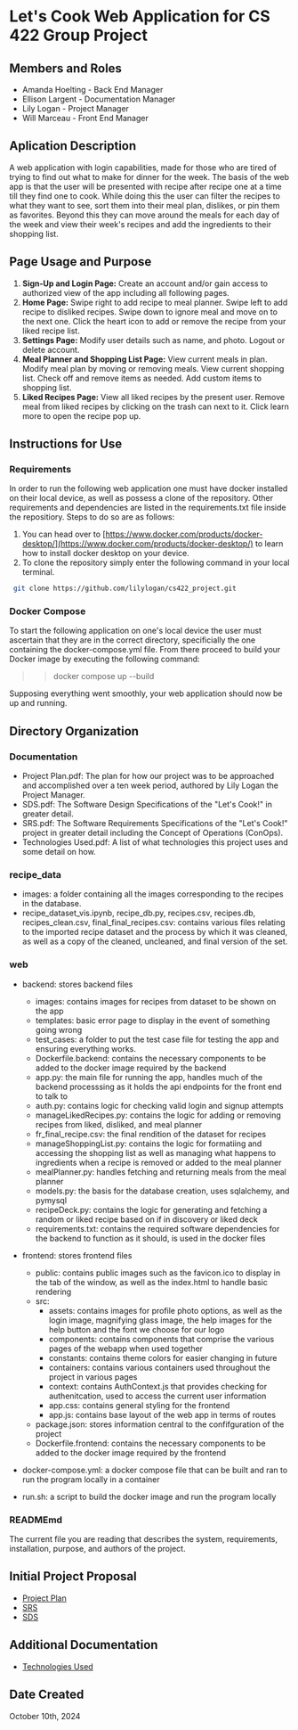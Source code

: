 # Let's Cook Web Application for CS 422 Group Project

## Members and Roles
* Amanda Hoelting - Back End Manager
* Ellison Largent - Documentation Manager 
* Lily Logan - Project Manager
* Will Marceau - Front End Manager

## Aplication Description


A web application with login capabilities, made for those who are tired of trying to find out what to make for dinner for the week. The basis of the web app is that the user will be presented with recipe after recipe one at a time till they find one to cook. While doing this the user can filter the recipes to what they want to see, sort them into their meal plan, dislikes, or pin them as favorites. Beyond this they can move around the meals for each day of the week and view their week's recipes and add the ingredients to their shopping list. 


## Page Usage and Purpose

1. **Sign-Up and Login Page:** Create an account and/or gain access to authorized view of the app including all following pages. 
2. **Home Page:** Swipe right to add recipe to meal planner. Swipe left to add recipe to disliked recipes. Swipe down to ignore meal and move on to the next one. Click the heart icon to add or remove the recipe from your liked recipe list. 
3. **Settings Page:** Modify user details such as name, and photo. Logout or delete account. 
4. **Meal Planner and Shopping List Page:** View current meals in plan. Modify meal plan by moving or removing meals. View current shopping list. Check off and remove items as needed. Add custom items to shopping list.
5. **Liked Recipes Page:** View all liked recipes by the present user. Remove meal from liked recipes by clicking on the trash can next to it. Click learn more to open the recipe pop up. 


## Instructions for Use

### Requirements
In order to run the following web application one must have docker installed on their local device, as well as possess a clone of the repository. Other requirements and dependencies are listed in the requirements.txt file inside the repositiory.  Steps to do so are as follows:

1. You can head over to [https://www.docker.com/products/docker-desktop/](https://www.docker.com/products/docker-desktop/) to learn how to install docker desktop on your device.
2. To clone the repository simply enter the following command in your local terminal. 
  ```sh
   git clone https://github.com/lilylogan/cs422_project.git
  ```



### Docker Compose
To start the following application on one's local device the user must ascertain that they are in the correct directory, specificially the one containing the docker-compose.yml file. From there proceed to build your Docker image by executing the following command:

>> docker compose up --build

Supposing everything went smoothly, your web application should now be up and running. 



## Directory Organization

### Documentation
* Project Plan.pdf: The plan for how our project was to be approached and accomplished over a ten week period, authored by Lily Logan the Project Manager.
* SDS.pdf: The Software Design Specifications of the "Let's Cook!" in greater detail.
* SRS.pdf: The Software Requirements Specifications of the "Let's Cook!" project in greater detail including the Concept of Operations (ConOps).
* Technologies Used.pdf: A list of what technologies this project uses and some detail on how.

  
### recipe_data
* images: a folder containing all the images corresponding to the recipes in the database.
* recipe_dataset_vis.ipynb, recipe_db.py, recipes.csv, recipes.db, recipes_clean.csv, final_final_recipes.csv: contains various files relating to the imported recipe dataset and the process by which it was cleaned, as well as a copy of the cleaned, uncleaned, and final version of the set.

### web
* backend: stores backend files
  * images: contains images for recipes from dataset to be shown on the app
  * templates: basic error page to display in the event of something going wrong
  * test_cases: a folder to put the test case file for testing the app and ensuring everything works.
  * Dockerfile.backend: contains the necessary components to be added to the docker image required by the backend
  * app.py: the main file for running the app, handles much of the backend processsing as it holds the api endpoints for the front end to talk to
  * auth.py: contains logic for checking valid login and signup attempts
  * manageLikedRecipes.py: contains the logic for adding or removing recipes from liked, disliked, and meal planner
  * fr_final_recipe.csv: the final rendition of the dataset for recipes
  * manageShoppingList.py: contains the logic for formatiing and accessing the shopping list as well as managing what happens to ingredients when a recipe is removed or added to the meal planner
  * mealPlanner.py: handles fetching and returning meals from the meal planner
  * models.py: the basis for the database creation, uses sqlalchemy, and pymysql
  * recipeDeck.py: contains the logic for generating and fetching a random or liked recipe based on if in discovery or liked deck
  * requirements.txt: contains the required software dependencies for the backend to function as it should, is used in the docker files
 
* frontend: stores frontend files
  * public: contains public images such as the favicon.ico to display in the tab of the window, as well as the index.html to handle basic rendering
  * src:
    * assets: contains images for profile photo options, as well as the login image, magnifying glass image, the help images for the help button and the font we choose for our logo
    * components: contains components that comprise the various pages of the webapp when used together
    * constants: contains theme colors for easier changing in future
    * containers: contains various containers used throughout the project in various pages
    * context: contains AuthContext.js that provides checking for authenitcation, used to access the current user information
    * app.css: contains general styling for the frontend
    * app.js: contains base layout of the web app in terms of routes 
  * package.json: stores information central to the confifguration of the project
  * Dockerfile.frontend: contains the necessary components to be added to the docker image required by the frontend
* docker-compose.yml: a docker compose file that can be built and ran to run the program locally in a container
* run.sh: a script to build the docker image and run the program locally
### READMEmd
The current file you are reading that describes the system, requirements, installation, purpose, and authors of the project.

## Initial Project Proposal
* [Project Plan](./Documentation/Project%20Plan.pdf)
* [SRS](./Documentation/SRS.pdf)
* [SDS](./Documentation/SDS.pdf)

## Additional Documentation
* [Technologies Used](./Documentation/Technologies%20Used.pdf)

## Date Created
October 10th, 2024

